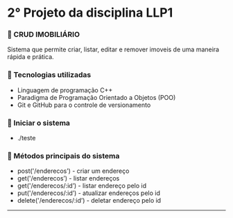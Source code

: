# 2° Projeto da disciplina LLP1

### :page_facing_up: CRUD IMOBILIÁRIO
Sistema que permite criar, listar, editar e remover imoveis de uma maneira rápida e prática.

### :page_facing_up: Tecnologias utilizadas
- Linguagem de programação C++
- Paradigma de Programação Orientado a Objetos (POO)
- Git e GitHub para o controle de versionamento

### :page_facing_up: Iniciar o sistema
- ./teste

### :page_facing_up: Métodos principais do sistema
- post('/enderecos’) - criar um endereço
- get('/enderecos’) - listar endereços
- get('/enderecos/:id’) - listar endereço pelo id
- put('/enderecos/:id’) - atualizar endereços pelo id
- delete('/enderecos/:id’) - deletar endereço pelo id

---
